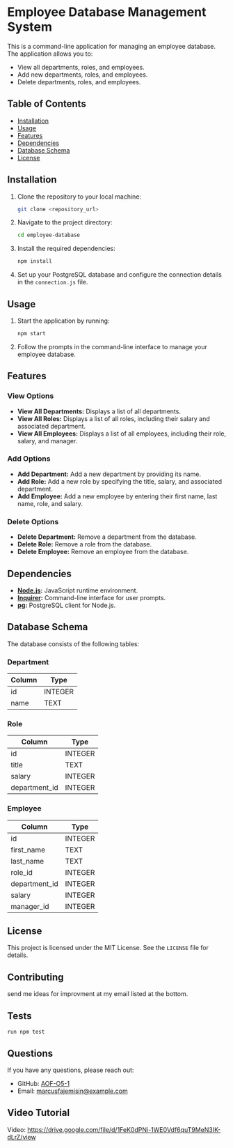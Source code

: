 # Employee Database Management System

This is a command-line application for managing an employee database. The application allows you to:

- View all departments, roles, and employees.
- Add new departments, roles, and employees.
- Delete departments, roles, and employees.

## Table of Contents

- [Installation](#installation)
- [Usage](#usage)
- [Features](#features)
- [Dependencies](#dependencies)
- [Database Schema](#database-schema)
- [License](#license)

## Installation

1. Clone the repository to your local machine:

   ```bash
   git clone <repository_url>
   ```

2. Navigate to the project directory:

   ```bash
   cd employee-database
   ```

3. Install the required dependencies:

   ```bash
   npm install
   ```

4. Set up your PostgreSQL database and configure the connection details in the `connection.js` file.

## Usage

1. Start the application by running:

   ```bash
   npm start
   ```

2. Follow the prompts in the command-line interface to manage your employee database.

## Features

### View Options

- **View All Departments:** Displays a list of all departments.
- **View All Roles:** Displays a list of all roles, including their salary and associated department.
- **View All Employees:** Displays a list of all employees, including their role, salary, and manager.

### Add Options

- **Add Department:** Add a new department by providing its name.
- **Add Role:** Add a new role by specifying the title, salary, and associated department.
- **Add Employee:** Add a new employee by entering their first name, last name, role, and salary.

### Delete Options

- **Delete Department:** Remove a department from the database.
- **Delete Role:** Remove a role from the database.
- **Delete Employee:** Remove an employee from the database.

## Dependencies

- **[Node.js](https://nodejs.org/):** JavaScript runtime environment.
- **[Inquirer](https://www.npmjs.com/package/inquirer):** Command-line interface for user prompts.
- **[pg](https://www.npmjs.com/package/pg):** PostgreSQL client for Node.js.

## Database Schema

The database consists of the following tables:

### Department

| Column | Type    |
|--------|---------|
| id     | INTEGER |
| name   | TEXT    |

### Role

| Column        | Type    |
|---------------|---------|
| id            | INTEGER |
| title         | TEXT    |
| salary        | INTEGER |
| department_id | INTEGER |

### Employee

| Column        | Type    |
|---------------|---------|
| id            | INTEGER |
| first_name    | TEXT    |
| last_name     | TEXT    |
| role_id       | INTEGER |
| department_id | INTEGER |
| salary        | INTEGER |
| manager_id    | INTEGER |

## License

This project is licensed under the MIT License. See the `LICENSE` file for details.

## Contributing
send me ideas for improvment at my email listed at the bottom.

## Tests
```
run npm test
```

## Questions
If you have any questions, please reach out:

- GitHub: [AOF-O5-1](https://github.com/AOF-O5-1)
- Email: [marcusfajemisin@example.com](mailto:marcusfajemisin@example.com)

## Video Tutorial
Video: https://drive.google.com/file/d/1FeK0dPNi-1WE0Vdf6quT9MeN3IK-dLrZ/view
